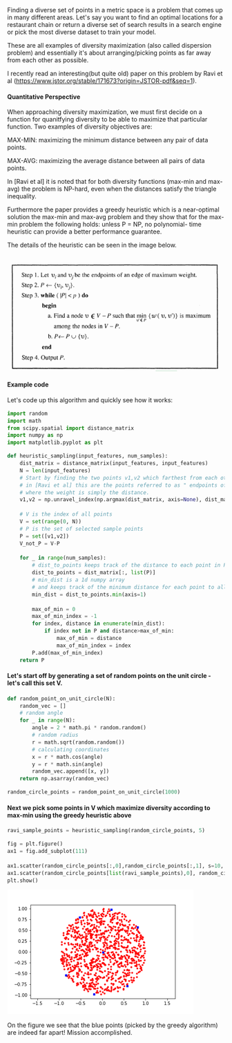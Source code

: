 Finding a diverse set of points in a metric space is a problem that comes up in many different areas.
Let's say you want to find an optimal locations for a restaurant chain or 
return a diverse set of search results in a search engine or pick the most diverse dataset to train your model.

These are all examples of diversity maximization (also called dispersion problem) and essentially it's about arranging/picking points as far away from each other as possible.

I recently read an interesting(but quite old) paper on this problem by Ravi et al (https://www.jstor.org/stable/171673?origin=JSTOR-pdf&seq=1).

#### Quantitative Perspective
When approaching diversity maximization, we must first decide on a function for quanitfying diversity to be able to maximize that particular function. Two examples of diversity objectives are:

MAX-MIN: maximizing the minimum distance between any pair of data points.

MAX-AVG: maximizing the average distance between all pairs of data points.

In [Ravi et al] it is noted that for both diversity functions (max-min and max-avg) the problem is
NP-hard, even when the distances satisfy the triangle inequality. 

Furthermore the paper provides a greedy heuristic which is a near-optimal solution the max-min and max-avg
problem and they show that for the max-min problem the following holds: unless P = NP, no polynomial-
time heuristic can provide a better performance guarantee.

The details of the heuristic can be seen in the image below.

![ravi algorithm](images/ravi_et_al_algo.png)

#### Example code
Let's code up this algorithm and quickly see how it works:


```python
import random
import math
from scipy.spatial import distance_matrix
import numpy as np
import matplotlib.pyplot as plt
```


```python
def heuristic_sampling(input_features, num_samples):
    dist_matrix = distance_matrix(input_features, input_features)
    N = len(input_features)
    # Start by finding the two points v1,v2 which farthest from each other.
    # in [Ravi et al] this are the points referred to as " endpoints of an edge of maximum weight. "
    # where the weight is simply the distance.
    v1,v2 = np.unravel_index(np.argmax(dist_matrix, axis=None), dist_matrix.shape)

    # V is the index of all points
    V = set(range(0, N))
    # P is the set of selected sample points
    P = set([v1,v2])
    V_not_P = V-P
    
    for _ in range(num_samples):
        # dist_to_points keeps track of the distance to each point in P, from all other points.
        dist_to_points = dist_matrix[:, list(P)]
        # min_dist is a 1d numpy array
        # and keeps track of the minimum distance for each point to all possible points
        min_dist = dist_to_points.min(axis=1)

        max_of_min = 0
        max_of_min_index = -1
        for index, distance in enumerate(min_dist):
            if index not in P and distance>max_of_min:
                max_of_min = distance
                max_of_min_index = index
        P.add(max_of_min_index)
    return P
```

#### Let's start off by generating a set of random points on the unit circle - let's call this set V.


```python
def random_point_on_unit_circle(N):
    random_vec = []
    # random angle
    for _ in range(N):
        angle = 2 * math.pi * random.random()
        # random radius
        r = math.sqrt(random.random())
        # calculating coordinates
        x = r * math.cos(angle)
        y = r * math.sin(angle)
        random_vec.append([x, y])
    return np.asarray(random_vec)
```


```python
random_circle_points = random_point_on_unit_circle(1000)
```

#### Next we pick some points in V which maximize diversity according to max-min using the greedy heuristic above



```python
ravi_sample_points = heuristic_sampling(random_circle_points, 5)
```


```python
fig = plt.figure()
ax1 = fig.add_subplot(111)

ax1.scatter(random_circle_points[:,0],random_circle_points[:,1], s=10, c='r', marker="o")
ax1.scatter(random_circle_points[list(ravi_sample_points),0], random_circle_points[list(ravi_sample_points),1], s=10, c='b', marker="s")
plt.show()
```


![points selected](images/ravi_distances.png)


On the figure we see that the blue points (picked by the greedy algorithm) are indeed far apart! Mission accomplished.
